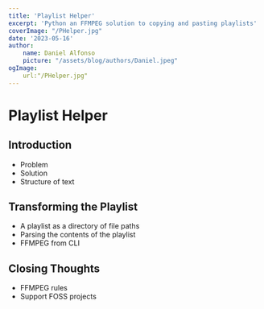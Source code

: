 ```yaml
---
title: 'Playlist Helper'
excerpt: 'Python an FFMPEG solution to copying and pasting playlists'
coverImage: "/PHelper.jpg"
date: '2023-05-16'
author: 
    name: Daniel Alfonso
    picture: "/assets/blog/authors/Daniel.jpeg"
ogImage:
    url:"/PHelper.jpg"
---
```


# Playlist Helper

## Introduction
- Problem
- Solution
- Structure of text

## Transforming the Playlist
- A playlist as a directory of file paths
- Parsing the contents of the playlist
- FFMPEG from CLI

## Closing Thoughts
- FFMPEG rules
- Support FOSS projects
